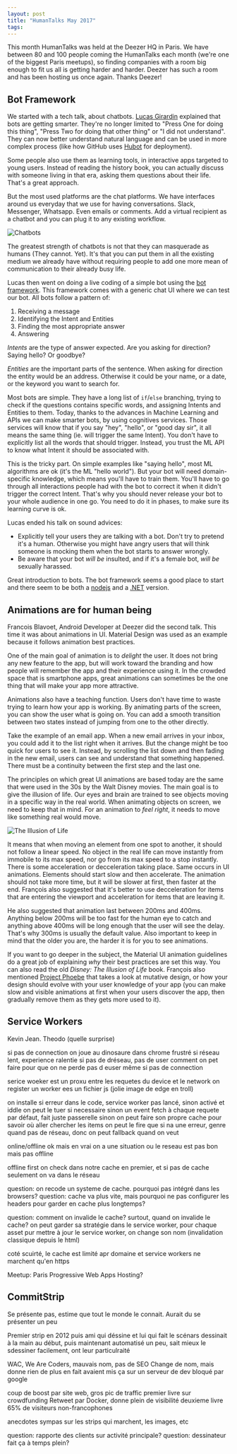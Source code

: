 ```yaml
---
layout: post
title: "HumanTalks May 2017"
tags:
---
```


This month HumanTalks was held at the Deezer HQ in Paris. We have between 80 and
100 people coming the HumanTalks each month (we're one of the biggest Paris
meetups), so finding companies with a room big enough to fit us all is getting
harder and harder. Deezer has such a room and has been hosting us once again.
Thanks Deezer!

## Bot Framework

We started with a tech talk, about chatbots. [Lucas Girardin][1] explained that
bots are getting smarter. They're no longer limited to "Press One for doing this
thing", "Press Two for doing that other thing" or "I did not understand". They
can now better understand natural language and can be used in more complex
process (like how GitHub uses [Hubot][2] for deployment).

Some people also use them as learning tools, in interactive apps targeted to
young users. Instead of reading the history book, you can actually discuss with
someone living in that era, asking them questions about their life. That's
a great approach.

But the most used platforms are the chat platforms. We have interfaces
around us everyday that we use for having conversations. Slack, Messenger,
Whatsapp. Even emails or comments. Add a virtual recipient as a chatbot and you
can plug it to any existing workflow.

![Chatbots][7]

The greatest strength of chatbots is not that they can masquerade as humans
(They cannot. Yet). It's that you can put them in all the existing
medium we already have without requiring people to add one more mean of
communication to their already busy life.

Lucas then went on doing a live coding of a simple bot using the [bot
framework][3]. This framework comes with a generic chat UI where we can test our
bot. All bots follow a pattern of:

1. Receiving a message
2. Identifying the Intent and Entities
3. Finding the most appropriate answer
3. Answering

_Intents_ are the type of answer expected. Are you asking for direction? Saying
hello? Or goodbye?

_Entities_ are the important parts of the sentence. When asking
for direction the entity would be an address. Otherwise it could be your name,
or a date, or the keyword you want to search for.

Most bots are simple. They have a long list of `if`/`else` branching, trying to
check if the questions contains specific words, and assigning Intents and
Entities to them. Today, thanks to the advances in Machine Learning and APIs we
can make smarter bots, by using cognitives services. Those services will know
that if you say "hey", "hello", or "good day sir", it all means the same thing
(ie. will trigger the same Intent). You don't have to explicitly list all the
words that should trigger. Instead, you trust the ML API to know what Intent it
should be associated with.

This is the tricky part. On simple examples like "saying hello", most ML
algorithms are ok (it's the ML "hello world"). But your bot will need
domain-specific knowledge, which means you'll have to train them. You'll have to
go through all interactions people had with the bot to correct it when it didn't
trigger the correct Intent. That's why you should never release your bot to your
whole audience in one go. You need to do it in phases, to make sure its learning
curve is ok.

Lucas ended his talk on sound advices:

- Explicitly tell your users they are talking with a bot. Don't try to pretend
  it's a human. Otherwise you might have angry users that will think someone is
  mocking them when the bot starts to answer wrongly.
- Be aware that your bot *will be* insulted, and if it's a female bot, *will be*
  sexually harassed.

Great introduction to bots. The bot framework seems a good place to start and
there seem to be both a [nodejs][4] and a [.NET][5] version.


## Animations are for human being

Francois Blavoet, Android Developer at Deezer did the second talk. This time it
was about animations in UI. Material Design was used as an example because it
follows animation best practices.

One of the main goal of animation is to _delight_ the user. It does not bring
any new feature to the app, but will work toward the branding and how people
will remember the app and their experience using it. In the crowded space that
is smartphone apps, great animations can sometimes be the one thing that will
make your app more attractive.

Animations also have a teaching function. Users don't have time to waste trying
to learn how your app is working. By animating parts of the screen, you can show
the user what is going on. You can add a smooth transition between two states
instead of jumping from one to the other directly.

Take the example of an email app. When a new email arrives in your inbox, you
could add it to the list right when it arrives. But the change might be too
quick for users to see it. Instead, by scrolling the list down and then fading
in the new email, users can see and understand that something happened. There
must be a continuity between the first step and the last one.

The principles on which great UI animations are based today are the same that
were used in the 30s by the Walt Disney movies. The main goal is to give the
illusion of life. Our eyes and brain are trained to see objects moving in
a specific way in the real world. When animating objects on screen, we need to
keep that in mind. For an animation to _feel right_, it needs to move like
something real would move.

![The Illusion of Life][6]

It means that when moving an element from one spot to another, it should not
follow a linear speed. No object in the real life can move instantly from
immobile to its max speed, nor go from its max speed to a stop instantly. There
is some acceleration or decceleration taking place. Same occurs in UI
animations. Elements should start slow and then accelerate. The animation should
not take more time, but it will be slower at first, then faster at the end.
François also suggested that it's better to use decceleration for items that are
entering the viewport and acceleration for items that are leaving it.

He also suggested that animation last between 200ms and 400ms. Anything below
200ms will be too fast for the human eye to catch and anything above 400ms will
be long enough that the user will see the delay. That's why 300ms is usually the
default value. Also important to keep in mind that the older you are, the
harder it is for you to see animations.

If you want to go deeper in the subject, the Material UI animation guidelines do
a great job of explaining _why_ their best practices are set this way. You can
also read the old _Disney: The Illusion of Life_ book. François also mentioned
[Project Phoebe](https://phoebe.xyz/) that takes a look at mutative design, or
how your design should evolve with your user knowledge of your app (you can make
slow and visible animations at first when your users discover the app, then
gradually remove them as they gets more used to it).

## Service Workers

Kevin Jean. Theodo (quelle surprise)

si pas de connection on joue au dinosaure dans chrome
frustré
si réseau lent, experience ralentie
si pas de dréseau, pas de user
comment on pet faire pour que on ne perde pas d euser même si pas de connection

serice woeker est un proxu entre les requetes du device et le network
on register un worker ees un fichier js
(jolie image de edge en troll)

on installe
si erreur dans le code, service worker pas lancé, sinon activé et iddle
on peut le tuer si necessaire
sinon un event fetch à chaque requete
par défaut, fait juste passerelle
sinon on peut faire son propre cache pour savoir où aller chercher les items
on peut le fire que si na  une erreur, genre quand pas de réseau, donc on peut
fallback quand on veut

online/offline ok
mais en vrai on a une situation ou le reseau est pas bon mais pas offline

offline first
on check dans notre cache en premier, et si pas de cache seulement on va dans le
réseau

question: on recode un systeme de cache. pourquoi pas intégré dans les browsers?
question: cache va plus vite, mais pourquoi ne pas configurer les headers pour
garder en cache plus longtemps?

question: comment on invalide le cache?
surtout, quand on invalide le cache? on peut garder sa stratégie dans le service
worker, pour chaque asset
pur mettre à jour le service worker, on change son nom (invalidation classique
depuis le html)

coté scuirté, le cache est limité apr domaine et service workers ne marchent
qu'en https

Meetup: Paris Progressive Web Apps
Hosting?

## CommitStrip

Se présente pas, estime que tout le monde le connait. Aurait du se présenter un
peu

Premier strip en 2012
puis ami qui déssine et lui qui fait le scénars
dessinait à la main au début, puis maintenant automatisé un peu, sait mieux le
sdessiner facilement, ont leur particulraité

WAC, We Are Coders, mauvais nom, pas de SEO
Change de nom, mais donne rien de plus
en fait avaient mis ça sur un serveur de dev bloqué par google

coup de boost par site web, gros pic de traffic
premier livre sur crowdfunding
Retweet par Docker, donne plein de visibilité
deuxieme livre
65% de visiteurs non-francophones

anecdotes sympas sur les strips qui marchent, les images, etc

question: rapporte des clients sur activité principale?
question: dessinateur fait ça à temps plein?


[1]: https://twitter.com/pykpyky
[2]: https://speakerdeck.com/helaili/chatops-at-github
[3]: https://dev.botframework.com/
[4]: https://docs.botframework.com/en-us/node/builder/overview/#navtitle
[5]: https://docs.botframework.com/en-us/csharp/builder/sdkreference/
[6]: /img/2017-05-09/illusion_of_life.jpg
[7]: /img/2017-05-09/chatbots.png

